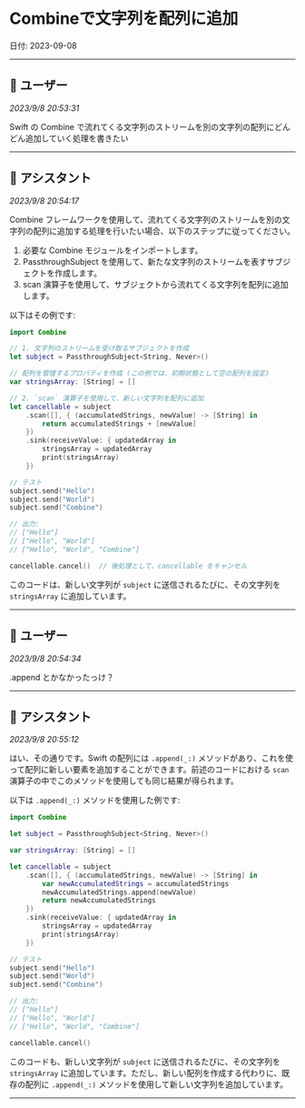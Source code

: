 # Combineで文字列を配列に追加

日付: 2023-09-08

---

## 👤 ユーザー
*2023/9/8 20:53:31*

Swift の Combine で流れてくる文字列のストリームを別の文字列の配列にどんどん追加していく処理を書きたい

---

## 🤖 アシスタント
*2023/9/8 20:54:17*

Combine フレームワークを使用して、流れてくる文字列のストリームを別の文字列の配列に追加する処理を行いたい場合、以下のステップに従ってください。

1. 必要な Combine モジュールをインポートします。
2. PassthroughSubject を使用して、新たな文字列のストリームを表すサブジェクトを作成します。
3. scan 演算子を使用して、サブジェクトから流れてくる文字列を配列に追加します。

以下はその例です:

```swift
import Combine

// 1. 文字列のストリームを受け取るサブジェクトを作成
let subject = PassthroughSubject<String, Never>()

// 配列を管理するプロパティを作成 (この例では、初期状態として空の配列を設定)
var stringsArray: [String] = []

// 2. `scan` 演算子を使用して、新しい文字列を配列に追加
let cancellable = subject
    .scan([], { (accumulatedStrings, newValue) -> [String] in
        return accumulatedStrings + [newValue]
    })
    .sink(receiveValue: { updatedArray in
        stringsArray = updatedArray
        print(stringsArray)
    })

// テスト
subject.send("Hello")
subject.send("World")
subject.send("Combine")

// 出力:
// ["Hello"]
// ["Hello", "World"]
// ["Hello", "World", "Combine"]

cancellable.cancel()  // 後処理として、cancellable をキャンセル
```

このコードは、新しい文字列が `subject` に送信されるたびに、その文字列を `stringsArray` に追加しています。

---

## 👤 ユーザー
*2023/9/8 20:54:34*

.append とかなかったっけ？

---

## 🤖 アシスタント
*2023/9/8 20:55:12*

はい、その通りです。Swift の配列には `.append(_:)` メソッドがあり、これを使って配列に新しい要素を追加することができます。前述のコードにおける `scan` 演算子の中でこのメソッドを使用しても同じ結果が得られます。

以下は `.append(_:)` メソッドを使用した例です:

```swift
import Combine

let subject = PassthroughSubject<String, Never>()

var stringsArray: [String] = []

let cancellable = subject
    .scan([], { (accumulatedStrings, newValue) -> [String] in
        var newAccumulatedStrings = accumulatedStrings
        newAccumulatedStrings.append(newValue)
        return newAccumulatedStrings
    })
    .sink(receiveValue: { updatedArray in
        stringsArray = updatedArray
        print(stringsArray)
    })

// テスト
subject.send("Hello")
subject.send("World")
subject.send("Combine")

// 出力:
// ["Hello"]
// ["Hello", "World"]
// ["Hello", "World", "Combine"]

cancellable.cancel()
```

このコードも、新しい文字列が `subject` に送信されるたびに、その文字列を `stringsArray` に追加しています。ただし、新しい配列を作成する代わりに、既存の配列に `.append(_:)` メソッドを使用して新しい文字列を追加しています。

---
